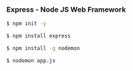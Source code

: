 ### Express - Node JS Web Framework
```bash
$ npm init -y
```
```bash
$ npm install express
```
```bash
$ npm install -g nodemon
```
```bash
$ nodemon app.js
```